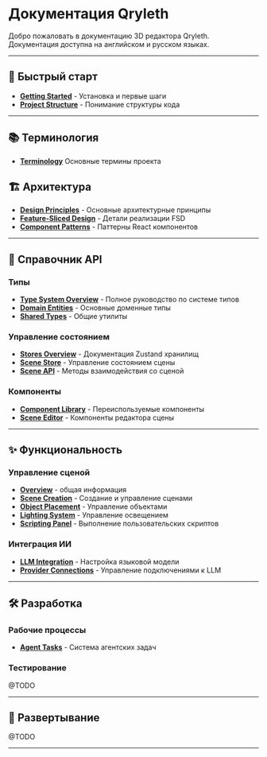 # Документация Qryleth

Добро пожаловать в документацию 3D редактора Qryleth. Документация доступна на английском и русском языках.

---

## 🚀 Быстрый старт

- **[Getting Started](getting-started/README.md)** - Установка и первые шаги
- **[Project Structure](getting-started/project-structure.md)** - Понимание структуры кода

---

## 📚 Терминология

- **[Terminology](getting-started/terminology.md)** Основные термины проекта

## 🏗️ Архитектура

- **[Design Principles](architecture/design-principles.md)** - Основные архитектурные принципы
- **[Feature-Sliced Design](architecture/feature-sliced-design.md)** - Детали реализации FSD
- **[Component Patterns](architecture/patterns/component-patterns.md)** - Паттерны React компонентов

---

## 🔌 Справочник API

### Типы
- **[Type System Overview](api/types/README.md)** - Полное руководство по системе типов
- **[Domain Entities](api/types/entities.md)** - Основные доменные типы
- **[Shared Types](api/types/shared-types.md)** - Общие утилиты

### Управление состоянием
- **[Stores Overview](api/stores/README.md)** - Документация Zustand хранилищ
- **[Scene Store](api/stores/scene-store.md)** - Управление состоянием сцены
- **[Scene API](api/scene-api.md)** - Методы взаимодействия со сценой

### Компоненты
- **[Component Library](api/components/README.md)** - Переиспользуемые компоненты
- **[Scene Editor](api/components/scene-editor.md)** - Компоненты редактора сцены

---

## ✨ Функциональность

### Управление сценой
- **[Overview](features/scene-management/README.md)** - общая информация
- **[Scene Creation](features/scene-management/scene-creation.md)** - Создание и управление сценами
- **[Object Placement](features/scene-management/object-placement.md)** - Управление объектами
- **[Lighting System](features/scene-management/lighting-system.md)** - Управление освещением
- **[Scripting Panel](features/scene-management/scripting-panel.md)** - Выполнение пользовательских скриптов

### Интеграция ИИ
- **[LLM Integration](features/ai-integration/llm-integration.md)** - Настройка языковой модели
- **[Provider Connections](features/ai-integration/provider-connections.md)** - Управление подключениями к LLM

---

## 🛠️ Разработка

### Рабочие процессы
- **[Agent Tasks](development/workflows/agent-tasks.md)** - Система агентских задач

### Тестирование
@TODO

---

## 🚢 Развертывание

@TODO

---

